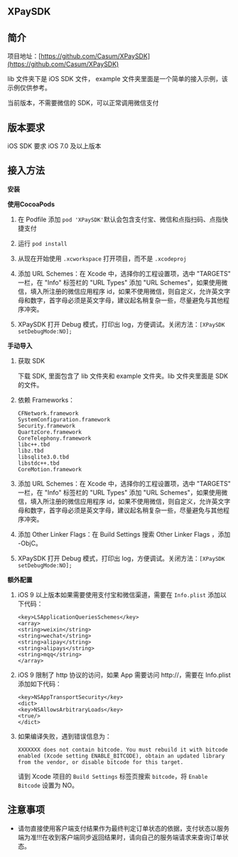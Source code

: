 ## XPaySDK

## 简介
项目地址：[https://github.com/Casum/XPaySDK](https://github.com/Casum/XPaySDK)

lib 文件夹下是 iOS SDK 文件，
example 文件夹里面是一个简单的接入示例，该示例仅供参考。

当前版本，不需要微信的 SDK，可以正常调用微信支付

## 版本要求
iOS SDK 要求 iOS 7.0 及以上版本

## 接入方法

**安装**

**使用CocoaPods**

1. 在 Podfile 添加 `pod 'XPaySDK'`默认会包含支付宝、微信和点指扫码、点指快捷支付

2. 运行 `pod install`

3. 从现在开始使用 `.xcworkspace` 打开项目，而不是 `.xcodeproj`

4. 添加 URL Schemes：在 Xcode 中，选择你的工程设置项，选中 "TARGETS" 一栏，在 "Info" 标签栏的 "URL Types" 添加 "URL Schemes"，如果使用微信，填入所注册的微信应用程序 id，如果不使用微信，则自定义，允许英文字母和数字，首字母必须是英文字母，建议起名稍复杂一些，尽量避免与其他程序冲突。

5. XPaySDK 打开 Debug 模式，打印出 log，方便调试。关闭方法：`[XPaySDK setDebugMode:NO];`

**手动导入**

1. 获取 SDK

	下载 SDK, 里面包含了 lib 文件夹和 example 文件夹。lib 文件夹里面是 SDK 的文件。

2. 依赖 Frameworks：

	```
	CFNetwork.framework
	SystemConfiguration.framework
	Security.framework
	QuartzCore.framework
	CoreTelephony.framework
	libc++.tbd
	libz.tbd
	libsqlite3.0.tbd
	libstdc++.tbd
	CoreMotion.framework

	```

3. 添加 URL Schemes：在 Xcode 中，选择你的工程设置项，选中 "TARGETS" 一栏，在 "Info" 标签栏的 "URL Types" 添加 "URL Schemes"，如果使用微信，填入所注册的微信应用程序 id，如果不使用微信，则自定义，允许英文字母和数字，首字母必须是英文字母，建议起名稍复杂一些，尽量避免与其他程序冲突。

4. 添加 Other Linker Flags：在 Build Settings 搜索 Other Linker Flags ，添加 -ObjC。

5. XPaySDK 打开 Debug 模式，打印出 log，方便调试。关闭方法：`[XPaySDK setDebugMode:NO];`

**额外配置**

1. iOS 9 以上版本如果需要使用支付宝和微信渠道，需要在 `Info.plist` 添加以下代码：

	```
	<key>LSApplicationQueriesSchemes</key>
	<array>
    <string>weixin</string>
    <string>wechat</string>
    <string>alipay</string>
    <string>alipays</string>
    <string>mqq</string>
	</array>
	```

2. iOS 9 限制了 http 协议的访问，如果 App 需要访问 http://，需要在 Info.plist 添加如下代码：

	```
	<key>NSAppTransportSecurity</key>
	<dict>
    <key>NSAllowsArbitraryLoads</key>
    <true/>
	</dict>
	```
3. 如果编译失败，遇到错误信息为：
	
	```
	XXXXXXX does not contain bitcode. You must rebuild it with bitcode enabled (Xcode setting ENABLE_BITCODE), obtain an updated library from the vendor, or disable bitcode for this target.
	```
	请到 Xcode 项目的 `Build Settings` 标签页搜索 `bitcode`，将 `Enable Bitcode` 设置为 NO。
	
## 注意事项
* 请勿直接使用客户端支付结果作为最终判定订单状态的依据，支付状态以服务端为准!!!在收到客户端同步返回结果时，请向自己的服务端请求来查询订单状态。



